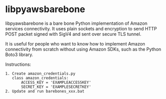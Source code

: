 # libpyawsbarebone 


libpyawsbarebone is a bare bone Python implementation of Amazon services connectivity.
It uses plain sockets and encryption to send HTTP POST packet signed with SigV4 and sent over secure TLS tunnel.

It is useful for people who want to know how to implement Amazon connectivity from scratch
without using Amazon SDKs, such as the Python Boto3 library.

Instructions:

    1. Create amazon_credentials.py
       class amazon_credentials:
           ACCESS_KEY = 'EXAMPLEACCESSKEY'
           SECRET_KEY = 'EXAMPLESECRETKEY'
    2. Update and run barebones_xxx.bat
